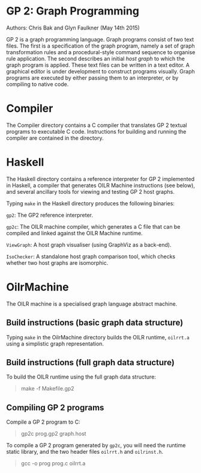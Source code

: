 GP 2: Graph Programming
=======================

Authors: Chris Bak and Glyn Faulkner (May 14th 2015)

GP 2 is a graph programming language. Graph programs consist of two text files. The first is a specification of the graph program, namely a set of graph transformation rules and a procedural-style command sequence to organise rule application. The second describes an initial _host graph_ to which the graph program is applied. These text files can be written in a text editor. A graphical editor is under development to construct programs visually. Graph programs are executed by either passing them to an interpreter, or by compiling to native code.


Compiler
========

The Compiler directory contains a C compiler that translates GP 2 textual programs to executable C code. Instructions for building and running the compiler are contained in the directory.


Haskell
=======

The Haskell directory contains a reference interpreter for GP 2 implemented in Haskell, a compiler that generates OILR Machine instructions (see below), and several ancillary tools for viewing and testing GP 2 host graphs.

Typing `make` in the Haskell directory produces the following binaries:

`gp2`: The GP2 reference interpreter.

`gp2c`: The OILR machine compiler, which generates a C file that can be compiled and linked against the OILR Machine runtime.

`ViewGraph`: A host graph visualiser (using GraphViz as a back-end).

`IsoChecker`: A standalone host graph comparison tool, which checks whether two host graphs are isomorphic.



OilrMachine
===========

The OILR machine is a specialised graph language abstract machine.


Build instructions (basic graph data structure)
-----------------------------------------------

Typing `make` in the OilrMachine directory builds the OILR runtime, `oilrrt.a` using a simplistic graph representation.


Build instructions (full graph data structure)
-----------------------------------------------

To build the OILR runtime using the full graph data structure:

> make -f Makefile.gp2


Compiling GP 2 programs
----------------------

Compile a GP 2 program to C:

> gp2c prog.gp2 graph.host


To compile a GP 2 program generated by `gp2c`, you will need the runtime static library, and the two header files `oilrrt.h` and `oilrinst.h`. 

> gcc -o prog prog.c oilrrt.a

